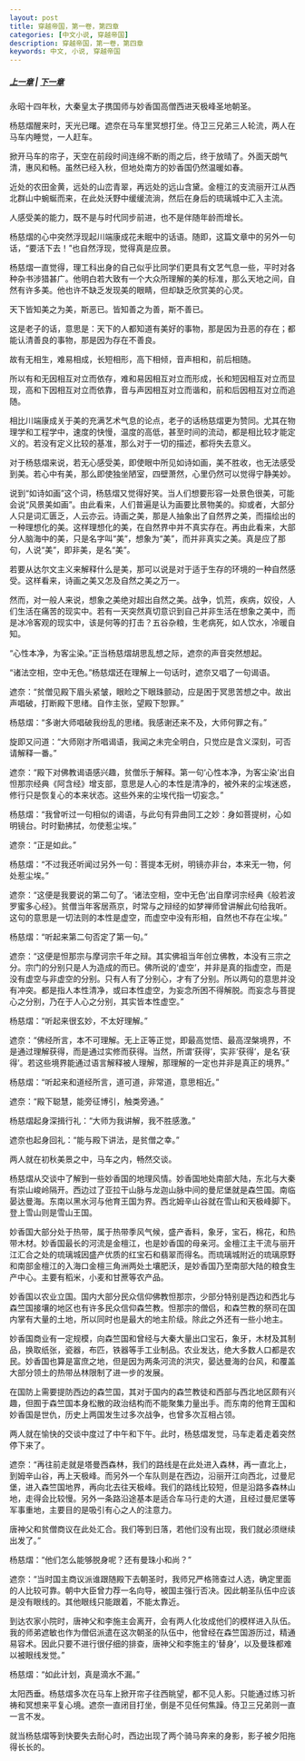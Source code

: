 ```yaml
---
layout: post
title: 穿越帝国，第一卷，第四章
categories: [中文小说, 穿越帝国]
description: 穿越帝国，第一卷，第四章
keywords: 中文, 小说, 穿越帝国
---
```

##### [上一章](/../../2020/03/05/TimeTravellerEmpire-1-3/) | [下一章](/../../2020/03/07/TimeTravellerEmpire-1-5/) 

永昭十四年秋，大秦皇太子携国师与妙香国高僧西进天极峰圣地朝圣。

杨慈熠醒来时，天光已曙。遮奈在马车里冥想打坐。侍卫三兄弟三人轮流，两人在马车内睡觉，一人赶车。

掀开马车的帘子，天空在前段时间连绵不断的雨之后，终于放晴了。外面天朗气清，惠风和畅。虽然已经入秋，但地处南方的妙香国仍然温暖如春。

近处的农田金黄，远处的山峦青翠，再远处的远山含黛。金檀江的支流丽开江从西北群山中蜿蜒而来，在此处沃野中缓缓流淌，然后在身后的琉璃城中汇入主流。

人感受美的能力，既不是与时代同步前进，也不是伴随年龄而增长。

杨慈熠的心中突然浮现起川端康成花未眠中的话语。随即，这篇文章中的另外一句话，“要活下去！”也自然浮现，觉得真是应景。

杨慈熠一直觉得，理工科出身的自己似乎比同学们更具有文艺气息一些，平时对各种杂书涉猎甚广。他明白若大致有一个大众所理解的美的标准，那么天地之间，自然有许多美。他也许不缺乏发现美的眼睛，但却缺乏欣赏美的心灵。

天下皆知美之为美，斯恶已。皆知善之为善，斯不善已。

这是老子的话，意思是：天下的人都知道有美好的事物，那是因为丑恶的存在；都能认清善良的事物，那是因为存在不善良。

故有无相生，难易相成，长短相形，高下相倾，音声相和，前后相随。

所以有和无因相互对立而依存，难和易因相互对立而形成，长和短因相互对立而显现，高和下因相互对立而依靠，音与声因相互对立而谐和，前和后因相互对立而追随。

相比川端康成关于美的充满艺术气息的论点，老子的话杨慈熠更为赞同。尤其在物理学和工程学中，速度的快慢，温度的高低，甚至时间的流动，都是相比较才能定义的。若没有定义比较的基准，那么对于一切的描述，都将失去意义。

对于杨慈熠来说，若无心感受美，即使眼中所见如诗如画，美不胜收，也无法感受到美。若心中有美，那么即使独坐陋室，四壁萧然，心里仍然可以觉得宁静美妙。

说到“如诗如画”这个词，杨慈熠又觉得好笑。当人们想要形容一处景色很美，可能会说“风景美如画”。由此看来，人们普遍是认为画要比景物美的。抑或者，大部分人只是词汇匮乏，人云亦云。诗画之美，那是人抽象出了自然界之美，而描绘出的一种理想化的美。这样理想化的美，在自然界中并不真实存在。再由此看来，大部分人脑海中的美，只是名字叫“美”，想象为“美”，而并非真实之美。真是应了那句，人说“美”，即非美，是名“美”。

若要从达尔文主义来解释什么是美，那可以说是对于适于生存的环境的一种自然感受。这样看来，诗画之美又怎及自然之美之万一。

然而，对一般人来说，想象之美绝对超出自然之美。战争，饥荒，疾病，奴役，人们生活在痛苦的现实中。若有一天突然真切意识到自己并非生活在想象之美中，而是冰冷客观的现实中，该是何等的打击？五谷杂粮，生老病死，如人饮水，冷暖自知。

“心性本净，为客尘染。”正当杨慈熠胡思乱想之际，遮奈的声音突然想起。

“诸法空相，空中无色。”杨慈熠还在理解上一句话时，遮奈又唱了一句谒语。

遮奈：“贫僧见殿下眉头紧皱，眼睑之下眼珠颤动，应是困于冥思苦想之中。故出声唱破，打断殿下思绪。自作主张，望殿下恕罪。”

杨慈熠：“多谢大师唱破我纷乱的思绪。我感谢还来不及，大师何罪之有。”

旋即又问道：“大师刚才所唱谒语，我闻之未完全明白，只觉应是含义深刻，可否请解释一番。”

遮奈：“殿下对佛教谒语感兴趣，贫僧乐于解释。第一句‘心性本净，为客尘染’出自怛那宗经典《阿含经》增支部，意思是人心的本性是清净的，被外来的尘埃迷惑，修行只是恢复心的本来状态。这些外来的尘埃代指一切妄念。”

杨慈熠：“我曾听过一句相似的谒语，与此句有异曲同工之妙：身如菩提树，心如明镜台。时时勤拂拭，勿使惹尘埃。”

遮奈：“正是如此。”

杨慈熠：“不过我还听闻过另外一句：菩提本无树，明镜亦非台，本来无一物，何处惹尘埃。”

遮奈：“这便是我要说的第二句了。‘诸法空相，空中无色’出自摩诃宗经典《般若波罗蜜多心经》。贫僧当年客居燕京，时常与之辩经的如梦禅师曾讲解此句给我听。这句的意思是一切法则的本性是虚空，而虚空中没有形相，自然也不存在尘埃。”

杨慈熠：“听起来第二句否定了第一句。”

遮奈：“这便是怛那宗与摩诃宗千年之辩。其实佛祖当年创立佛教，本没有三宗之分。宗门的分别只是人为造成的而已。佛所说的‘虚空’，并非是真的指虚空，而是没有虚空与非虚空的分别。只有人有了分别心，才有了分别。所以两句的意思并没有冲突。都是指人本性清净，或曰本性虚空，为妄念所困不得解脱。而妄念与菩提心之分别，乃在于人心之分别，其实皆本性虚空。”

杨慈熠：“听起来很玄妙，不太好理解。”

遮奈：“佛经所言，本不可理解。无上正等正觉，即最高觉悟、最高涅槃境界，不是通过理解获得，而是通过实修而获得。当然，所谓‘获得’，实非‘获得’，是名‘获得’。若这些境界能通过语言解释被人理解，那理解的一定也并非是真正的境界。”

杨慈熠：“听起来和道经所言，道可道，非常道，意思相近。”

遮奈：“殿下聪慧，能旁征博引，触类旁通。”

杨慈熠起身深揖行礼：“大师为我讲解，我不胜感激。”

遮奈也起身回礼：“能与殿下讲法，是贫僧之幸。”

两人就在初秋美景之中，马车之内，畅然交谈。

杨慈熠从交谈中了解到一些妙香国的地理风情。妙香国地处南部大陆，东北与大秦有崇山峻岭隔开。西边过了亚拉干山脉与龙迦山脉中间的曼尼堡就是森竺国。南临晏达曼海。东南以黑水河与他育王国为界。西北姆辛山谷就在雪山和天极峰脚下。登上雪山则是雪山王国。

妙香国大部分处于热带，属于热带季风气候，盛产香料，象牙，宝石，棉花，和热带木材。妙香国最长的河流是金檀江，也是妙香国的母亲河。金檀江主干流与丽开江汇合之处的琉璃城因盛产优质的红宝石和翡翠而得名。而琉璃城附近的琉璃原野和南部金檀江的入海口金檀三角洲两处土壤肥沃，是妙香国乃至南部大陆的粮食生产中心。主要有稻米，小麦和甘蔗等农产品。

妙香国以农业立国。国内大部分民众信仰佛教怛那宗，少部分特别是西边和西北与森竺国接壤的地区也有许多民众信仰森竺教。怛那宗的僧侣，和森竺教的祭司在国内掌有大量的土地，所以同时也是最大的地主阶级。除此之外还有一些小地主。

妙香国商业有一定规模，向森竺国和曾经与大秦大量出口宝石，象牙，木材及其制品，换取纸张，瓷器，布匹，铁器等手工业制品。农业发达，绝大多数人口都是农民。妙香国也算是富庶之地，但是因为两条河流的洪灾，晏达曼海的台风，和覆盖大部分领土的热带丛林限制了进一步的发展。

在国防上需要提防西边的森竺国，其对于国内的森竺教徒和西部与西北地区颇有兴趣，但囿于森竺国本身松散的政治结构而不能聚集力量出手。而东南的他育王国和妙香国是世仇，历史上两国发生过多次战争，也曾多次互相占领。

两人就在愉快的交谈中度过了中午和下午。此时，杨慈熠发觉，马车走着走着突然停下来了。

遮奈：“再往前走就是塔曼西森林，我们的路线是在此处进入森林，再一直北上，到姆辛山谷，再上天极峰。而另外一个车队则是在西边，沿丽开江向西北，过曼尼堡，进入森竺国地界，再向北去往天极峰。我们的路线比较短，但是沿路多森林山地，走得会比较慢。另外一条路沿途基本是适合车马行走的大道，且经过曼尼堡等军事重地，主要目的是吸引有心之人的注意力。

唐神父和贫僧商议在此处汇合。我们等到日落，若他们没有出现，我们就必须继续出发了。”

杨慈熠：“他们怎么能够脱身呢？还有曼珠小和尚？”

遮奈：“当时国主商议派谁跟随殿下去朝圣时，我师兄严格筛查过人选，确定里面的人比较可靠。朝中大臣曾力荐一名向导，被国主强行否决。因此朝圣队伍中应该是没有眼线的。其他眼线只能跟着，不能太靠近。

到达农家小院时，唐神父和李施主会离开，会有两人化妆成他们的模样进入队伍。我的师弟遮敏也作为僧侣派遣在这次朝圣的队伍中，他曾经在森竺国游历过，精通易容术。因此只要不进行很仔细的排查，唐神父和李施主的‘替身’，以及曼珠都难以被眼线发觉。”

杨慈熠：“如此计划，真是滴水不漏。”

太阳西垂。杨慈熠多次在马车上掀开帘子往西眺望，都不见人影。只能通过练习祈祷和冥想来平复心境。遮奈一直闭目打坐，倒是不见任何焦躁。侍卫三兄弟则一直一言不发。

就当杨慈熠等到快要失去耐心时，西边出现了两个骑马奔来的身影，影子被夕阳拖得长长的。